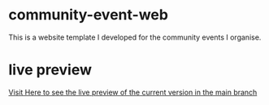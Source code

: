 # community-event-web
This is a website template I developed for the community events I organise.

# live preview
[Visit Here to see the live preview of the current version in the main branch](https://dilumdesilva.github.io/community-event-web/)
